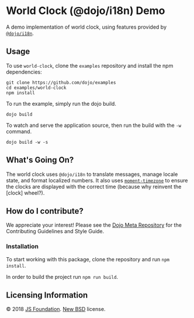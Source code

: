 # World Clock (@dojo/i18n) Demo

A demo implementation of world clock, using features provided by [`@dojo/i18n`](https://github.com/dojo/i18n).

## Usage

To use `world-clock`, clone the `examples` repository and install the npm dependencies:

```
git clone https://github.com/dojo/examples
cd examples/world-clock
npm install
```

To run the example, simply run the dojo build.

```
dojo build
```

To watch and serve the application source, then run the build with the `-w` command.

```
dojo build -w -s
```

## What's Going On?

The world clock uses `@dojo/i18n` to translate messages, manage locale state, and format localized numbers. It also uses [`moment-timezone`](https://momentjs.com/timezone/) to ensure the clocks are displayed with the correct time (because why reinvent the [clock] wheel?).

## How do I contribute?

We appreciate your interest!  Please see the [Dojo Meta Repository](https://github.com/dojo/meta#readme) for the Contributing Guidelines and Style Guide.

### Installation

To start working with this package, clone the repository and run `npm install`.

In order to build the project run `npm run build`.

## Licensing Information

© 2018 [JS Foundation](https://js.foundation/). [New BSD](http://opensource.org/licenses/BSD-3-Clause) license.

